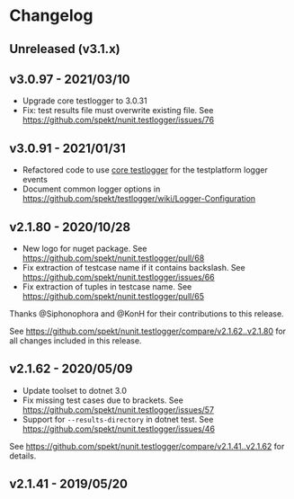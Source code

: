 # Changelog

## Unreleased (v3.1.x)

## v3.0.97 - 2021/03/10

* Upgrade core testlogger to 3.0.31
* Fix: test results file must overwrite existing file. See
  https://github.com/spekt/nunit.testlogger/issues/76

## v3.0.91 - 2021/01/31

* Refactored code to use [core testlogger][] for the testplatform logger events
* Document common logger options in
  https://github.com/spekt/testlogger/wiki/Logger-Configuration

[core testlogger]: https://github.com/spekt/testlogger

## v2.1.80 - 2020/10/28

* New logo for nuget package. See
  https://github.com/spekt/nunit.testlogger/pull/68
* Fix extraction of testcase name if it contains backslash. See
  https://github.com/spekt/nunit.testlogger/issues/66
* Fix extraction of tuples in testcase name. See
  https://github.com/spekt/nunit.testlogger/pull/65

Thanks @Siphonophora and @KonH for their contributions to this release.

See https://github.com/spekt/nunit.testlogger/compare/v2.1.62..v2.1.80 for all
changes included in this release.

## v2.1.62 - 2020/05/09

* Update toolset to dotnet 3.0
* Fix missing test cases due to brackets. See
  https://github.com/spekt/nunit.testlogger/issues/57
* Support for `--results-directory` in dotnet test. See
  https://github.com/spekt/nunit.testlogger/issues/46

See https://github.com/spekt/nunit.testlogger/compare/v2.1.41..v2.1.62 for
details.

## v2.1.41 - 2019/05/20
